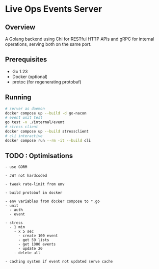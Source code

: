 # Live Ops Events Server

## Overview

A Golang backend using Chi for RESTful HTTP APIs and gRPC for internal operations, serving both on the same port.

## Prerequisites

- Go 1.23
- Docker (optional)
- protoc (for regenerating protobuf)

## Running

```sh
# server as daemon
docker compose up --build -d go-nacon
# event unit test
go test -v ./internal/event
# stress client
docker compose up --build stressclient
# cli interactive
docker compose run --rm -it --build cli   
```

## TODO : Optimisations

```
- use GORM

- JWT not hardcoded

- tweak rate-limit from env

- build protobuf in docker
  
- env variables from docker compose to *.go
- unit
  - auth
  - event

- stress
  - 1 min
    - x 5 sec
      - create 100 event
      - get 50 lists
      - get 1000 events
      - update 20
    - delete all

- caching system if event not updated serve cache
```

